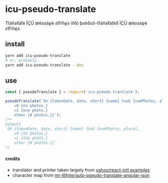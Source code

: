 # icu-pseudo-translate

Třáñƨℓáƭè ÌÇÛ ₥èƨƨáϱè ƨƭřïñϱƨ ïñƭô ƥƨèδúô-ƭřáñƨℓáƭèδ ÌÇÛ ₥èƨƨáϱè ƨƭřïñϱƨ.

## install

```sh
yarn add icu-pseudo-translate
# or, probably..
yarn add icu-pseudo-translate --dev
```

## use

```js
const { pseudoTranslate } = require('icu-pseudo-translate');

pseudoTranslate(`On {takenDate, date, short} {name} took {numPhotos, plural,
    =0 {no photos.}
    =1 {one photo.}
    other {# photos.}}`);
/**
outputs
`Óñ {takenDate, date, short} {name} ƭôôƙ {numPhotos, plural,
    =0 {ñô ƥhôƭôƨ.}
    =1 {ôñè ƥhôƭô.}
    other {# ƥhôƭôƨ.}}`
*/
```

#### credits

-   translator and printer taken largely from [yahoo/react-intl examples](https://github.com/yahoo/react-intl/tree/master/examples/translations)
-   character map from [mr-White/gulp-pseudo-translate-angular-json](https://github.com/mr-white/gulp-pseudo-translate-angular-json)
